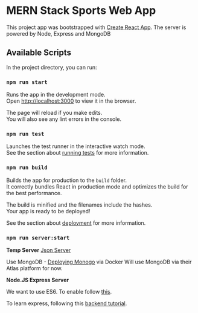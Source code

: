 # MERN Stack Sports Web App

This project app was bootstrapped with [Create React App](https://github.com/facebook/create-react-app).
The server is powered by Node, Express and MongoDB

## Available Scripts

In the project directory, you can run:

### `npm run start`

Runs the app in the development mode.\
Open [http://localhost:3000](http://localhost:3000) to view it in the browser.

The page will reload if you make edits.\
You will also see any lint errors in the console.

### `npm run test`

Launches the test runner in the interactive watch mode.\
See the section about [running tests](https://facebook.github.io/create-react-app/docs/running-tests) for more information.

### `npm run build`

Builds the app for production to the `build` folder.\
It correctly bundles React in production mode and optimizes the build for the best performance.

The build is minified and the filenames include the hashes.\
Your app is ready to be deployed!

See the section about [deployment](https://facebook.github.io/create-react-app/docs/deployment) for more information.

### `npm run server:start`

**Temp Server**
[Json Server](https://medium.com/chaya-thilakumara/how-to-create-a-local-api-server-rest-api-for-testing-945bbb2d31b7)

Use MongoDB - [Deploying Monogo](https://phoenixnap.com/kb/docker-mongodb) via Docker
Will use MongoDB via their Atlas platform for now.

**Node.JS Express Server**

We want to use ES6. To enable follow [this](https://www.freecodecamp.org/news/how-to-enable-es6-and-beyond-syntax-with-node-and-express-68d3e11fe1ab/).

To learn express, following this [backend tutorial](https://www.youtube.com/watch?v=o3ka5fYysBM).
